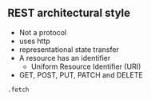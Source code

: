 ## REST architectural style
- Not a protocol
- uses http
- representational state transfer
- A resource has an identifier
  - Uniform Resource Identifier (URI)
- GET, POST, PUT, PATCH and DELETE

`.fetch` 